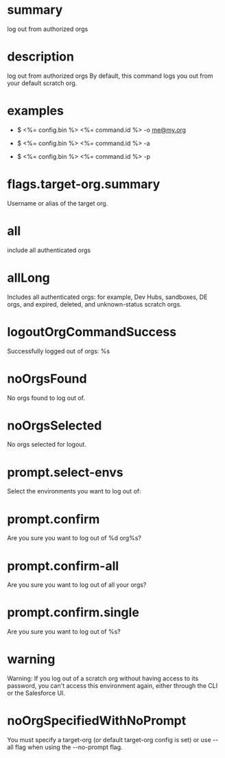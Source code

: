 # summary

log out from authorized orgs

# description

log out from authorized orgs
By default, this command logs you out from your default scratch org.

# examples

- $ <%= config.bin %> <%= command.id %> -o me@my.org

- $ <%= config.bin %> <%= command.id %> -a

- $ <%= config.bin %> <%= command.id %> -p

# flags.target-org.summary

Username or alias of the target org.

# all

include all authenticated orgs

# allLong

Includes all authenticated orgs: for example, Dev Hubs, sandboxes, DE orgs, and expired, deleted, and unknown-status scratch orgs.

# logoutOrgCommandSuccess

Successfully logged out of orgs: %s

# noOrgsFound

No orgs found to log out of.

# noOrgsSelected

No orgs selected for logout.

# prompt.select-envs

Select the environments you want to log out of:

# prompt.confirm

Are you sure you want to log out of %d org%s?

# prompt.confirm-all

Are you sure you want to log out of all your orgs?

# prompt.confirm.single

Are you sure you want to log out of %s?

# warning

Warning: If you log out of a scratch org without having access to its password, you can't access this environment again, either through the CLI or the Salesforce UI.

# noOrgSpecifiedWithNoPrompt

You must specify a target-org (or default target-org config is set) or use --all flag when using the --no-prompt flag.
